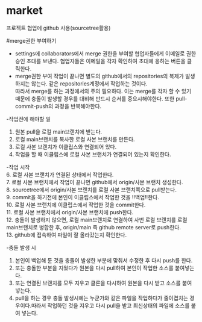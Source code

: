 # market

프로젝트 협업에 github 사용(sourcetree활용)  

#merge권한 부여하기
 * settings에 collaborators에서 merge 권한을 부여할 협업자들에게 이메일로 권한 승인 초대를 보낸다. 협업자들은 이메일을 각자 확인하여 초대에 응하는 버튼을 클릭한다.
 * merge권한 부여 작업이 끝나면 별도의 github에서의 repositories의 복제가 발생하지는 않는다. 같은 repositories계정에서 작업하는 것이다.  
  따라서 merge를 하는 과정에서의 주의 필요하다. 이는 merge를 각자 할 수 있기 때문에 충돌이 발생할 경우를 대비해 반드시 순서를 중요시해야한다. 또한 pull-commit-push의 과정을 반복해야한다.

-작업전에 해야할 일
1. 원본 pull을 로컬 main브랜치에 받는다.
2. 로컬 main브랜치를 복사한 로컬 사본 브랜치를 만든다.
3. 로컬 사본 브랜치가 이클립스와 연결되어 있다.
4. 작업을 할 때 이클립스에 로컬 사본 브랜치가 연결되어 있는지 확인한다.  

-작업 시작  
6. 로컬 사본 브랜치가 연결된 상태에서 작업한다.  
7. 로컬 사본 브랜치에서 작업이 끝나면 github에서 origin/사본 브랜치 생성한다.  
8. sourcetree에서 origin/사본 브랜치를 로컬 사본 브랜치쪽으로 pull받는다.  
9. commit을 하기전에 본인이 이클립스에서 작업한 것을 !!백업!!한다.  
10. 로컬 사본 브랜치에 이클립스에서 작업한 것을 commit한다.  
11. 로컬 사본 브랜치에서 origin/사본 브랜치에 push한다.  
12. 충돌이 발생하지 않으면, 로컬 main브랜치로 연결하여 사번 로컬 브랜치를 로컬 main브랜치로 병합한 후, origin/main 즉 github remote server로 push한다.  
13. github에 접속하여 파일이 잘 올라갔는지 확인한다.  

-충돌 발생 시
1. 본인이 백업해 둔 것을 충돌이 발생한 부분에 맞춰서 수정한 후 다시 push를 한다.
2. 또는 충돌한 부분을 지웠다가 원본을 다시 pull하여 본인이 작업한 소스를 붙여넣는다.
3. 또는 연결된 브랜치를 모두 지우고 클론을 다시하여 원본을 다시 받고 소스를 붙여넣는다.
4. pull을 하는 경우 충돌 발생시에는 누군가와 같은 파일을 작업하다가 줄이겹치는 경우이다.따라서 작업하던 것을 지우고 다시 pull을 받고 최신상태의 파일에 소스를 붙여 넣는다.
 
